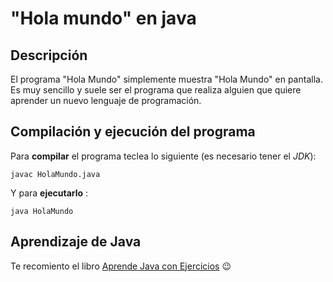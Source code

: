 # "Hola mundo"  en java

## Descripción

El programa "Hola Mundo" simplemente muestra "Hola Mundo" en pantalla. Es muy sencillo y suele ser el programa que realiza alguien que quiere aprender un nuevo lenguaje de programación.

## Compilación y ejecución del programa

Para **compilar** el programa teclea lo siguiente (es necesario tener el *JDK*):

```console
javac HolaMundo.java
```

Y para **ejecutarlo** :

```console
java HolaMundo
```
## Aprendizaje de Java 

Te recomiento el libro [Aprende Java con Ejercicios](https://leanpub.com/aprendejava) :wink: